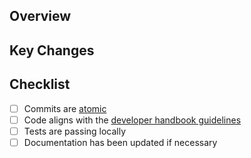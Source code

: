 ## Overview
[//]: # (Brief description and link to Jira ticket.)

## Key Changes
[//]: # (Bullet points of key changes. High-level is fine.)

## Checklist
- [ ] Commits are [atomic](https://inhabitiq.atlassian.net/wiki/x/WQDgtw)
- [ ] Code aligns with the [developer handbook guidelines](https://inhabitiq.atlassian.net/wiki/x/EYD2tw)
- [ ] Tests are passing locally
- [ ] Documentation has been updated if necessary
